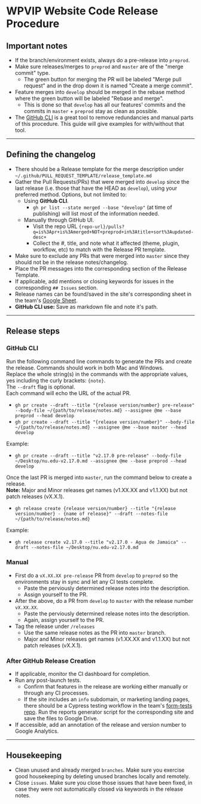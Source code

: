 # WPVIP Website Code Release Procedure

## Important notes
- If the branch/environment exists, always do a pre-release into `preprod`.
- Make sure releases/merges to `preprod` and `master` are of the "merge commit" type.
	- The green button for merging the PR will be labeled "Merge pull request" and in the drop down it is named "Create a merge commit".
- Feature merges into `develop` should be merged in the rebase method where the green button will be labeled "Rebase and merge".
	- This is done so that `develop` has all our features' commits and the commits in `master` + `preprod` stay as clean as possible.
- The [GitHub CLI](https://cli.github.com/) is a great tool to remove redundancies and manual parts of this procedure. This guide will give examples for with/without that tool.

---

## Defining the changelog
- There should be a Release template for the merge description under `~/.github/PULL_REQUEST_TEMPLATE/release_template.md`
- Gather the Pull Requests(PRs) that were merged into `develop` since the last release (i.e. those that have the HEAD as `develop`), using your preferred method. Options, but not limited to:
	- Using **GitHub CLI**.
		- `gh pr list --state merged --base "develop"` (at time of publishing) will list most of the information needed.
	- Manually through GitHub UI.
		- Visit the repo URL `{repo-url}/pulls?q=is%3Apr+is%3Amerged+NOT+preprod+in%3Atitle+sort%3Aupdated-desc+`
		- Collect the #, title, and note what it affected (theme, plugin, workflow, etc) to match with the Release PR template.
- Make sure to exclude any PRs that were merged into `master` since they should not be in the release notes/changelog.
- Place the PR messages into the corresponding section of the Release Template.
- If applicable, add mentions or closing keywords for issues in the corresponding `## Issues` section.
- Release names can be found/saved in the site's corresponding sheet in the team's [Google Sheet](https://docs.google.com/spreadsheets/d/19Y3imaw_jkhg2IKVWzxl7G-3eZUpxMWwxSdikmEUcX8/edit#gid=0).
- **GitHub CLI use:** Save as markdown file and note it's path.

---

## Release steps
### GitHub CLI
Run the following command line commands to generate the PRs and create the release. Commands should work in both Mac and Windows.<br>
Replace the whole string(s) in the commands with the appropriate values, yes including the curly brackets: `{note}`.<br>
The `--draft` flag is optional.<br>
Each command will echo the URL of the actual PR.
- `gh pr create --draft --title "{release version/number} pre-release" --body-file ~/{path/to/release/notes.md} --assignee @me --base preprod --head develop`
- `gh pr create --draft --title "{release version/number}" --body-file ~/{path/to/release/notes.md} --assignee @me --base master --head develop`

Example:
- `gh pr create --draft --title "v2.17.0 pre-release" --body-file ~/Desktop/nu.edu-v2.17.0.md --assignee @me --base preprod --head develop`

Once the last PR is merged into `master`, run the command below to create a release.<br>
**Note:** Major and Minor releases get names (v1.XX.XX and v1.1.XX) but not patch releases (vX.X.1).
- `gh release create {release version/number} --title "{release version/number} - {name of release}" --draft --notes-file ~/{path/to/release/notes.md}`

Example:
- `gh release create v2.17.0 --title "v2.17.0 - Agua de Jamaica" --draft --notes-file ~/Desktop/nu.edu-v2.17.0.md`

### Manual
- First do a `vX.XX.XX pre-release` PR from `develop` to `preprod` so the environments stay in sync and let any CI tests complete.
	- Paste the perviously determined release notes into the description.
	- Assign yourself to the PR.
- After the above, do a PR from `develop` to `master` with the release number `vX.XX.XX`.
	- Paste the perviously determined release notes into the description.
	- Again, assign yourself to the PR.
- Tag the release under `/releases`
	- Use the same release notes as the PR into `master` branch.
	- Major and Minor releases get names (v1.XX.XX and v1.1.XX) but not patch releases (vX.X.1).

### After GitHub Release Creation
- If applicable, monitor the CI dashboard for completion.
- Run any post-launch tests.
	- Confirm that features in the release are working either manually or through any CI processes.
	- If the site includes an `info` subdomain, or marketing landing pages, there should be a Cypress testing workflow in the team's [form-tests repo](https://github.com/NationalUniversitySystem/form-tests). Run the reports generator script for the corresponding site and save the files to Google Drive.
- If accessible, add an annotation of the release and version number to Google Analytics.

---

## Housekeeping
- Clean unused and already merged `branches`. Make sure you exercise good housekeeping by deleting unused branches locally and remotely.
- Close `issues`. Make sure you close those issues that have been fixed, in case they were not automatically closed via keywords in the release notes.
